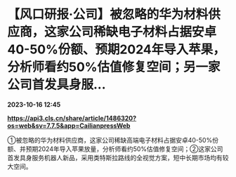 # 【风口研报·公司】被忽略的华为材料供应商，这家公司稀缺电子材料占据安卓40-50%份额、预期2024年导入苹果，分析师看约50%估值修复空间；另一家公司首发具身服...

**2023-10-16 12:45**

**https://api3.cls.cn/share/article/1486320?os=web&sv=7.7.5&app=CailianpressWeb**

①被忽略的华为材料供应商，这家公司稀缺高端电子材料占据安卓40-50%份额、并预期2024年导入苹果放量，分析师看约50%估值修复空间；②这家公司首发具身服务机器人新品，采用类特斯拉路线的全视觉方案，短中长期市场均有较大空间。